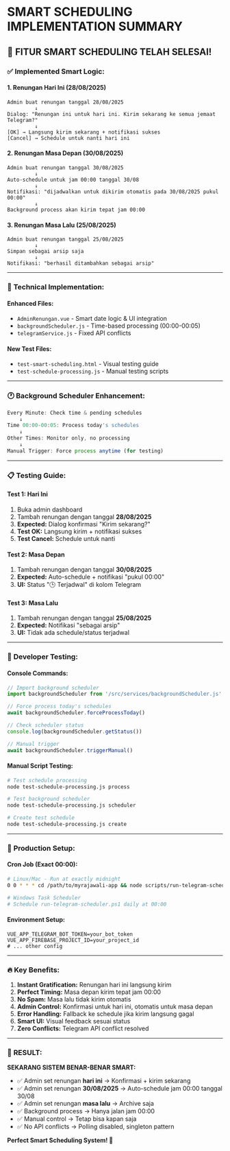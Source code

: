 # SMART SCHEDULING IMPLEMENTATION SUMMARY

## 🎉 **FITUR SMART SCHEDULING TELAH SELESAI!**

### ✅ **Implemented Smart Logic:**

#### 1. **Renungan Hari Ini (28/08/2025)**
```
Admin buat renungan tanggal 28/08/2025
         ↓
Dialog: "Renungan ini untuk hari ini. Kirim sekarang ke semua jemaat Telegram?"
         ↓
[OK] → Langsung kirim sekarang + notifikasi sukses
[Cancel] → Schedule untuk nanti hari ini
```

#### 2. **Renungan Masa Depan (30/08/2025)**
```
Admin buat renungan tanggal 30/08/2025
         ↓
Auto-schedule untuk jam 00:00 tanggal 30/08
         ↓
Notifikasi: "dijadwalkan untuk dikirim otomatis pada 30/08/2025 pukul 00:00"
         ↓
Background process akan kirim tepat jam 00:00
```

#### 3. **Renungan Masa Lalu (25/08/2025)**
```
Admin buat renungan tanggal 25/08/2025
         ↓
Simpan sebagai arsip saja
         ↓
Notifikasi: "berhasil ditambahkan sebagai arsip"
```

---

### 🔧 **Technical Implementation:**

#### **Enhanced Files:**
- `AdminRenungan.vue` - Smart date logic & UI integration
- `backgroundScheduler.js` - Time-based processing (00:00-00:05)
- `telegramService.js` - Fixed API conflicts

#### **New Test Files:**
- `test-smart-scheduling.html` - Visual testing guide
- `test-schedule-processing.js` - Manual testing scripts

---

### 🕐 **Background Scheduler Enhancement:**

```javascript
Every Minute: Check time & pending schedules
    ↓
Time 00:00-00:05: Process today's schedules
    ↓
Other Times: Monitor only, no processing
    ↓
Manual Trigger: Force process anytime (for testing)
```

---

### 📋 **Testing Guide:**

#### **Test 1: Hari Ini**
1. Buka admin dashboard
2. Tambah renungan dengan tanggal **28/08/2025**
3. **Expected:** Dialog konfirmasi "Kirim sekarang?"
4. **Test OK:** Langsung kirim + notifikasi sukses
5. **Test Cancel:** Schedule untuk nanti

#### **Test 2: Masa Depan**
1. Tambah renungan dengan tanggal **30/08/2025**
2. **Expected:** Auto-schedule + notifikasi "pukul 00:00"
3. **UI:** Status "🕒 Terjadwal" di kolom Telegram

#### **Test 3: Masa Lalu**
1. Tambah renungan dengan tanggal **25/08/2025**
2. **Expected:** Notifikasi "sebagai arsip"
3. **UI:** Tidak ada schedule/status terjadwal

---

### 🧪 **Developer Testing:**

#### **Console Commands:**
```javascript
// Import background scheduler
import backgroundScheduler from '/src/services/backgroundScheduler.js'

// Force process today's schedules
await backgroundScheduler.forceProcessToday()

// Check scheduler status
console.log(backgroundScheduler.getStatus())

// Manual trigger
await backgroundScheduler.triggerManual()
```

#### **Manual Script Testing:**
```bash
# Test schedule processing
node test-schedule-processing.js process

# Test background scheduler
node test-schedule-processing.js scheduler

# Create test schedule
node test-schedule-processing.js create
```

---

### 🎯 **Production Setup:**

#### **Cron Job (Exact 00:00):**
```bash
# Linux/Mac - Run at exactly midnight
0 0 * * * cd /path/to/myrajawali-app && node scripts/run-telegram-scheduler.js

# Windows Task Scheduler
# Schedule run-telegram-scheduler.ps1 daily at 00:00
```

#### **Environment Setup:**
```env
VUE_APP_TELEGRAM_BOT_TOKEN=your_bot_token
VUE_APP_FIREBASE_PROJECT_ID=your_project_id
# ... other config
```

---

### 🔥 **Key Benefits:**

1. **Instant Gratification:** Renungan hari ini langsung kirim
2. **Perfect Timing:** Masa depan kirim tepat jam 00:00
3. **No Spam:** Masa lalu tidak kirim otomatis
4. **Admin Control:** Konfirmasi untuk hari ini, otomatis untuk masa depan
5. **Error Handling:** Fallback ke schedule jika kirim langsung gagal
6. **Smart UI:** Visual feedback sesuai status
7. **Zero Conflicts:** Telegram API conflict resolved

---

### 🎉 **RESULT:**

**SEKARANG SISTEM BENAR-BENAR SMART:**
- ✅ Admin set renungan **hari ini** → Konfirmasi + kirim sekarang
- ✅ Admin set renungan **30/08/2025** → Auto-schedule jam 00:00 tanggal 30/08
- ✅ Admin set renungan **masa lalu** → Archive saja
- ✅ Background process → Hanya jalan jam 00:00
- ✅ Manual control → Tetap bisa kapan saja
- ✅ No API conflicts → Polling disabled, singleton pattern

**Perfect Smart Scheduling System! 🚀**
